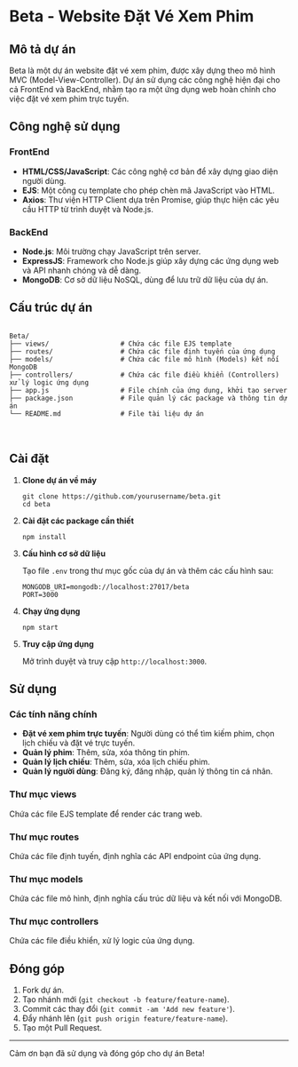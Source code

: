 <h1>Beta - Website Đặt Vé Xem Phim</h1>
    <h2>Mô tả dự án</h2>
    <p>Beta là một dự án website đặt vé xem phim, được xây dựng theo mô hình MVC (Model-View-Controller). Dự án sử dụng các công nghệ hiện đại cho cả FrontEnd và BackEnd, nhằm tạo ra một ứng dụng web hoàn chỉnh cho việc đặt vé xem phim trực tuyến.</p>
    <h2>Công nghệ sử dụng</h2>
    <h3>FrontEnd</h3>
    <ul>
        <li><strong>HTML/CSS/JavaScript</strong>: Các công nghệ cơ bản để xây dựng giao diện người dùng.</li>
        <li><strong>EJS</strong>: Một công cụ template cho phép chèn mã JavaScript vào HTML.</li>
        <li><strong>Axios</strong>: Thư viện HTTP Client dựa trên Promise, giúp thực hiện các yêu cầu HTTP từ trình duyệt và Node.js.</li>
    </ul>
    <h3>BackEnd</h3>
    <ul>
        <li><strong>Node.js</strong>: Môi trường chạy JavaScript trên server.</li>
        <li><strong>ExpressJS</strong>: Framework cho Node.js giúp xây dựng các ứng dụng web và API nhanh chóng và dễ dàng.</li>
        <li><strong>MongoDB</strong>: Cơ sở dữ liệu NoSQL, dùng để lưu trữ dữ liệu của dự án.</li>
    </ul>
    <h2>Cấu trúc dự án</h2>
    <pre>
<code>
Beta/
├── views/                  # Chứa các file EJS template
├── routes/                 # Chứa các file định tuyến của ứng dụng
├── models/                 # Chứa các file mô hình (Models) kết nối MongoDB
├── controllers/            # Chứa các file điều khiển (Controllers) xử lý logic ứng dụng
├── app.js                  # File chính của ứng dụng, khởi tạo server
├── package.json            # File quản lý các package và thông tin dự án
└── README.md               # File tài liệu dự án
</code>
    </pre>
    <h2>Cài đặt</h2>
    <ol>
        <li><strong>Clone dự án về máy</strong>
            <pre><code>git clone https://github.com/yourusername/beta.git
cd beta</code></pre>
        </li>
        <li><strong>Cài đặt các package cần thiết</strong>
            <pre><code>npm install</code></pre>
        </li>
        <li><strong>Cấu hình cơ sở dữ liệu</strong>
            <p>Tạo file <code>.env</code> trong thư mục gốc của dự án và thêm các cấu hình sau:</p>
            <pre><code>MONGODB_URI=mongodb://localhost:27017/beta
PORT=3000</code></pre>
        </li>
        <li><strong>Chạy ứng dụng</strong>
            <pre><code>npm start</code></pre>
        </li>
        <li><strong>Truy cập ứng dụng</strong>
            <p>Mở trình duyệt và truy cập <code>http://localhost:3000</code>.</p>
        </li>
    </ol>
    <h2>Sử dụng</h2>
    <h3>Các tính năng chính</h3>
    <ul>
        <li><strong>Đặt vé xem phim trực tuyến</strong>: Người dùng có thể tìm kiếm phim, chọn lịch chiếu và đặt vé trực tuyến.</li>
        <li><strong>Quản lý phim</strong>: Thêm, sửa, xóa thông tin phim.</li>
        <li><strong>Quản lý lịch chiếu</strong>: Thêm, sửa, xóa lịch chiếu phim.</li>
        <li><strong>Quản lý người dùng</strong>: Đăng ký, đăng nhập, quản lý thông tin cá nhân.</li>
    </ul>
    <h3>Thư mục views</h3>
    <p>Chứa các file EJS template để render các trang web.</p>
    <h3>Thư mục routes</h3>
    <p>Chứa các file định tuyến, định nghĩa các API endpoint của ứng dụng.</p>
    <h3>Thư mục models</h3>
    <p>Chứa các file mô hình, định nghĩa cấu trúc dữ liệu và kết nối với MongoDB.</p>
    <h3>Thư mục controllers</h3>
    <p>Chứa các file điều khiển, xử lý logic của ứng dụng.</p>
    <h2>Đóng góp</h2>
    <ol>
        <li>Fork dự án.</li>
        <li>Tạo nhánh mới (<code>git checkout -b feature/feature-name</code>).</li>
        <li>Commit các thay đổi (<code>git commit -am 'Add new feature'</code>).</li>
        <li>Đẩy nhánh lên (<code>git push origin feature/feature-name</code>).</li>
        <li>Tạo một Pull Request.</li>
    </ol>
    <hr>
    <p>Cảm ơn bạn đã sử dụng và đóng góp cho dự án Beta!</p>